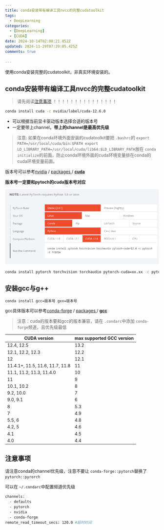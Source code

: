 ```yaml
---
title: conda安装带有编译工具nvcc的完整cudatoolkit
tags:
  - DeepLearning
categories:
  - [DeepLearning]
  - [CUDA]
date: 2024-10-14T02:08:21.852Z
updated: 2024-11-29T07:29:05.425Z
comments: true

---
```

使用conda安装完整的cudatoolkit，非真实环境安装的。
<!--more-->
## conda安装带有编译工具nvcc的完整cudatoolkit

> 请先阅读[注意事项](#注意事项) ！！！！！！！！！！！！！！！

```bash
conda install cuda -c nvidia/label/cuda-12.6.0
```

+ 可以根据当前显卡驱动版本选择合适的版本号
+ 一定要带上channel，**带上的channel是最高优先级**

> 注意: 如果在conda环境外面安装的cudatoolkit要把 `.bashrc`的 `export PATH=/usr/local/cuda/bin:$PATH export LD_LIBRARY_PATH=/usr/local/cuda/lib64:$LD_LIBRARY_PATH`放在 `conda initialize`的前面，防止conda环境外面的cuda环境变量排在conda的cuda环境变量前面。

版本号可以参考[nvidia](https://anaconda.org/nvidia) / [packages ](https://anaconda.org/nvidia/repo)/ [**cuda**](https://anaconda.org/nvidia/cuda)

**版本号一定要和pytoch的cuda版本号对应**

![pytorch](conda安装带有编译工具nvcc的完整cudatoolkit/image.png)

```bash
conda install pytorch torchvision torchaudio pytorch-cuda=xx.xx -c pytorch -c nvidia
```

## 安装gcc与g++

`conda install gcc=版本号 gxx=版本号`

gcc具体版本可以参考[conda-forge](https://anaconda.org/conda-forge) / [packages ](https://anaconda.org/conda-forge/repo)/ [**gcc**](https://anaconda.org/conda-forge/gcc/files)

> 注意：cuda的版本要和gcc的版本兼容，请在 `.condarc`中添加 `conda-forge`频道，且优先级最低

| CUDA version                    | max supported GCC version |
| ------------------------------- | ------------------------- |
| 12.4, 12.5                      | 13.2                      |
| 12.1, 12.2, 12.3                | 12.2                      |
| 12                              | 12.1                      |
| 11.4.1+, 11.5, 11.6, 11.7, 11.8 | 11                        |
| 11.1, 11.2, 11.3, 11.4.0        | 10                        |
| 11                              | 9                         |
| 10.1, 10.2                      | 8                         |
| 9.2, 10.0                       | 7                         |
| 9.0, 9.1                        | 6                         |
| 8                               | 5.3                       |
| 7                               | 4.9                       |
| 5.5, 6                          | 4.8                       |
| 4.2, 5                          | 4.6                       |
| 4.1                             | 4.5                       |
| 4.0                             | 4.4                       |

## 注意事项

请注意conda的channel优先级，注意不要让 `conda-forge::pytorch`替换了 `pytorch::pyrorch`

可以在 `~/.condarc`中配置频道优先级

```bash
channels:
  - defaults
  - pytorch
  - nvidia
  - conda-forge
remote_read_timeout_secs: 120.0 #超时时间
```